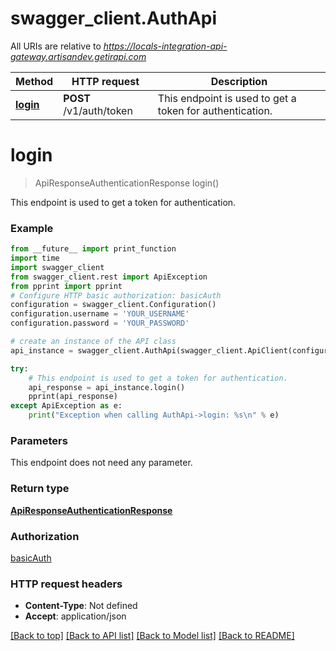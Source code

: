 # swagger_client.AuthApi

All URIs are relative to *https://locals-integration-api-gateway.artisandev.getirapi.com*

Method | HTTP request | Description
------------- | ------------- | -------------
[**login**](AuthApi.md#login) | **POST** /v1/auth/token | This endpoint is used to get a token for authentication.

# **login**
> ApiResponseAuthenticationResponse login()

This endpoint is used to get a token for authentication.

### Example
```python
from __future__ import print_function
import time
import swagger_client
from swagger_client.rest import ApiException
from pprint import pprint
# Configure HTTP basic authorization: basicAuth
configuration = swagger_client.Configuration()
configuration.username = 'YOUR_USERNAME'
configuration.password = 'YOUR_PASSWORD'

# create an instance of the API class
api_instance = swagger_client.AuthApi(swagger_client.ApiClient(configuration))

try:
    # This endpoint is used to get a token for authentication.
    api_response = api_instance.login()
    pprint(api_response)
except ApiException as e:
    print("Exception when calling AuthApi->login: %s\n" % e)
```

### Parameters
This endpoint does not need any parameter.

### Return type

[**ApiResponseAuthenticationResponse**](ApiResponseAuthenticationResponse.md)

### Authorization

[basicAuth](../README.md#basicAuth)

### HTTP request headers

 - **Content-Type**: Not defined
 - **Accept**: application/json

[[Back to top]](#) [[Back to API list]](../README.md#documentation-for-api-endpoints) [[Back to Model list]](../README.md#documentation-for-models) [[Back to README]](../README.md)

